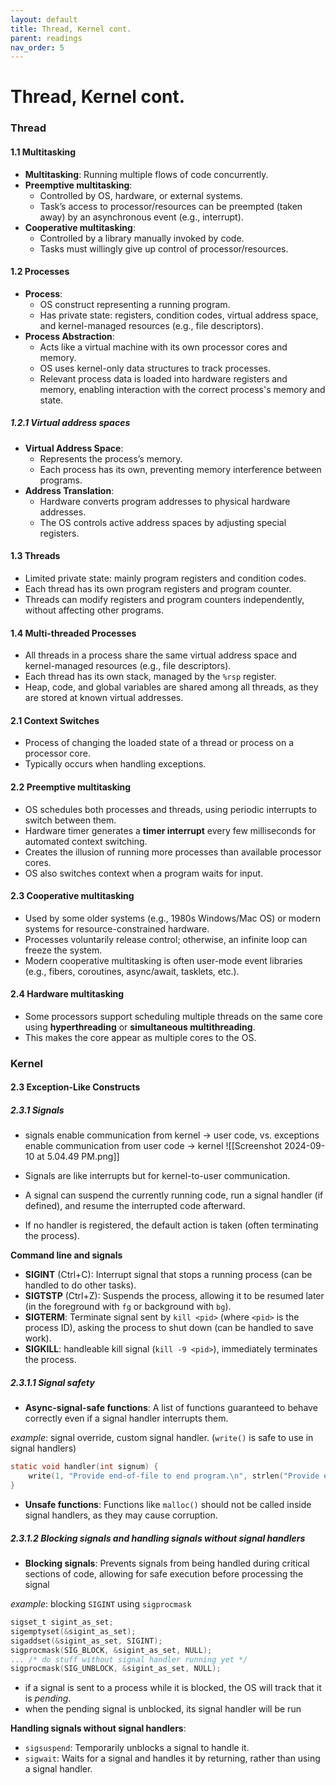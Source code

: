 ```yaml
---
layout: default
title: Thread, Kernel cont.
parent: readings
nav_order: 5
---
```

# Thread, Kernel cont.
### Thread
#### 1.1 Multitasking
- **Multitasking**: Running multiple flows of code concurrently.
- **Preemptive multitasking**:
    - Controlled by OS, hardware, or external systems.
    - Task’s access to processor/resources can be preempted (taken away) by an asynchronous event (e.g., interrupt).
- **Cooperative multitasking**:
    - Controlled by a library manually invoked by code.
    - Tasks must willingly give up control of processor/resources.
#### 1.2 Processes
- **Process**:
    - OS construct representing a running program.
    - Has private state: registers, condition codes, virtual address space, and kernel-managed resources (e.g., file descriptors).
- **Process Abstraction**:
    - Acts like a virtual machine with its own processor cores and memory.
    - OS uses kernel-only data structures to track processes.
    - Relevant process data is loaded into hardware registers and memory, enabling interaction with the correct process's memory and state.
##### 1.2.1 Virtual address spaces
- **Virtual Address Space**:
    - Represents the process’s memory.
    - Each process has its own, preventing memory interference between programs.
- **Address Translation**:
    - Hardware converts program addresses to physical hardware addresses.
    - The OS controls active address spaces by adjusting special registers.
#### 1.3 Threads
- Limited private state: mainly program registers and condition codes.
- Each thread has its own program registers and program counter.
- Threads can modify registers and program counters independently, without affecting other programs.
#### 1.4 Multi-threaded Processes
- All threads in a process share the same virtual address space and kernel-managed resources (e.g., file descriptors).
- Each thread has its own stack, managed by the `%rsp` register.
- Heap, code, and global variables are shared among all threads, as they are stored at known virtual addresses.
#### 2.1 Context Switches
- Process of changing the loaded state of a thread or process on a processor core.
- Typically occurs when handling exceptions.
#### 2.2 Preemptive multitasking
- OS schedules both processes and threads, using periodic interrupts to switch between them.
- Hardware timer generates a **timer interrupt** every few milliseconds for automated context switching.
- Creates the illusion of running more processes than available processor cores.
- OS also switches context when a program waits for input.
#### 2.3 Cooperative multitasking
- Used by some older systems (e.g., 1980s Windows/Mac OS) or modern systems for resource-constrained hardware.
- Processes voluntarily release control; otherwise, an infinite loop can freeze the system.
- Modern cooperative multitasking is often user-mode event libraries (e.g., fibers, coroutines, async/await, tasklets, etc.).
#### 2.4 Hardware multitasking
- Some processors support scheduling multiple threads on the same core using **hyperthreading** or **simultaneous multithreading**.
- This makes the core appear as multiple cores to the OS.
### Kernel
#### 2.3 Exception-Like Constructs
##### 2.3.1 Signals
- signals enable communication from kernel → user code, vs. exceptions enable communication from user code → kernel
![[Screenshot 2024-09-10 at 5.04.49 PM.png]]

- Signals are like interrupts but for kernel-to-user communication.
- A signal can suspend the currently running code, run a signal handler (if defined), and resume the interrupted code afterward.
- If no handler is registered, the default action is taken (often terminating the process).

**Command line and signals**
- **SIGINT** (Ctrl+C): Interrupt signal that stops a running process (can be handled to do other tasks).
- **SIGTSTP** (Ctrl+Z): Suspends the process, allowing it to be resumed later (in the foreground with `fg` or background with `bg`).
- **SIGTERM**: Terminate signal sent by `kill <pid>` (where `<pid>` is the process ID), asking the process to shut down (can be handled to save work).
- **SIGKILL**: handleable kill signal (`kill -9 <pid>`), immediately terminates the process.
##### 2.3.1.1 Signal safety
- **Async-signal-safe functions**: A list of functions guaranteed to behave correctly even if a signal handler interrupts them.

*example*: signal override, custom signal handler. (`write()` is safe to use in signal handlers)
``` C
static void handler(int signum) {
    write(1, "Provide end-of-file to end program.\n", strlen("Provide end-of-file to end program.\n"));
}
```
- **Unsafe functions**: Functions like `malloc()` should not be called inside signal handlers, as they may cause corruption.
##### 2.3.1.2 Blocking signals and handling signals without signal handlers
- **Blocking signals**: Prevents signals from being handled during critical sections of code, allowing for safe execution before processing the signal

*example*: blocking `SIGINT` using `sigprocmask`
```C
sigset_t sigint_as_set;
sigemptyset(&sigint_as_set);
sigaddset(&sigint_as_set, SIGINT);
sigprocmask(SIG_BLOCK, &sigint_as_set, NULL);
... /* do stuff without signal handler running yet */
sigprocmask(SIG_UNBLOCK, &sigint_as_set, NULL);
```

- if a signal is sent to a process while it is blocked, the OS will track that it is _pending_.
- when the pending signal is unblocked, its signal handler will be run

**Handling signals without signal handlers**:
- `sigsuspend`: Temporarily unblocks a signal to handle it.
- `sigwait`: Waits for a signal and handles it by returning, rather than using a signal handler.